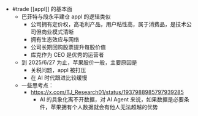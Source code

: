 - #trade [[appl]] 的基本面
	- 巴菲特与段永平建仓 appl 的逻辑类似
		- 公司拥有定价权，高毛利产品，用户粘性高，属于消费品，是技术公司但商业模式清晰
		- 拥有生态效应与网络
		- 公司长期回购股票提升每股价值
		- 库克作为 CEO 是优秀的运营者
	- 到 2025/6/27 为止，苹果股价一般，主要原因是
		- 关税问题，appl 被打压
		- 在 AI 时代跟进比较缓慢
	- 一些思考点：
		- https://x.com/TJ_Research01/status/1937988985797939285
			- AI 的具象化离不开数据，对 AI Agent 来说，如果数据是必要条件，苹果拥有个人数据就会有他人无法超越的优势